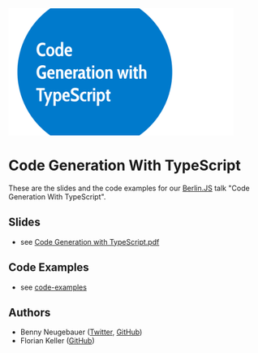 <img src="images/header.svg" height="250px" />

# Code Generation With TypeScript

These are the slides and the code examples for our [Berlin.JS](https://berlinjs.org) talk "Code Generation With TypeScript".

## Slides

- see [Code Generation with TypeScript.pdf](./slides/Code%20Generation%20with%20TypeScript.pdf)

## Code Examples

- see [code-examples](./code-examples)

## Authors

- Benny Neugebauer ([Twitter](https://twitter.com/bennycode), [GitHub](https://github.com/bennyn))
- Florian Keller ([GitHub](https://github.com/ffflorian))

